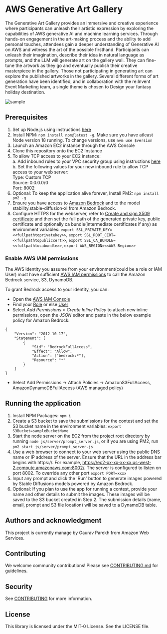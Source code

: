 # AWS Generative Art Gallery
The Generative Art Gallery provides an immersive and creative experience where participants can unleash their artistic expression by exploring the capabilities of AWS generative AI and machine learning services. Through hands-on engagement in the art-making process and the ability to add personal touches, attendees gain a deeper understanding of Generative AI on AWS and witness the art of the possible firsthand. Participants can unleash their imagination, describe their idea in natural language as prompts, and the LLM will generate art on the gallery wall. They can fine-tune the artwork as they go and eventually publish their creative masterpiece in the gallery. Those not participating in generating art can explore the published artworks in the gallery. Several different forms of art generation have been identified, and in collaboration with the re:Invent Event Marketing team, a single theme is chosen to Design your fantasy holiday destination.


![sample](img/sample_image.png "Sample Image")

## Prerequisites
1. Set up Node.js using instructions [here](https://docs.aws.amazon.com/sdk-for-javascript/v2/developer-guide/setting-up-node-on-ec2-instance.html)
2. Install NPM: `npm install npm@latest -g`. Make sure you have atleast Node version 18 running. To change versions, use `nvm use $version`
3. Launch an Amazon EC2 instance through the AWS Console
4. Clone this repository onto the EC2 Instance
5. To allow TCP access to your EC2 instance:  
 a. Add inbound rules to your VPC security group using instructions [here](https://docs.aws.amazon.com/AmazonRDS/latest/UserGuide/CHAP_Tutorials.WebServerDB.CreateVPC.html#:~:text=Create%20VPC.-,Create%20a%20VPC%20security%20group%20for%20a%20public%20web%20server,-Next%2C%20you%20create)  
 b. Set the following values for your new inbound rule to allow TCP access to your web server:  
    Type: Custom TCP  
    Source: 0.0.0.0/0  
    Port: 8002
6. Optional: To keep the application alive forever, Install PM2: `npm install pm2 -g`
7. Ensure you have access to [Amazon Bedrock](https://aws.amazon.com/bedrock/) and to the model stability.stable-diffusion-xl from Amazon Bedrock.
8. Configure HTTPS for the webserver, refer to [Create and sign X509 certificate](https://docs.aws.amazon.com/elasticbeanstalk/latest/dg/configuring-https-ssl.html) and then set the full path of the generated private key, public certificate and optionally ca bundle(intermediate certificates if any) as environment variables:
`export SSL_PRIVATE_KEY=<<fullpathtoprivatekey>>`, `export SSL_ROOT_CERT=<<fullpathtopubliccert>>`, `export SSL_CA_BUNDLE=<<fullpathtocabundle>>`, `export AWS_REGION=<<AWS Region>>`


### Enable AWS IAM permissions

The AWS identity you assume from your environment(could be a role or IAM User) must have sufficient [AWS IAM permissions](https://docs.aws.amazon.com/IAM/latest/UserGuide/access_policies.html) to call the Amazon Bedrock service, S3, DynamoDB.

To grant Bedrock access to your identity, you can:

- Open the [AWS IAM Console](https://us-east-1.console.aws.amazon.com/iam/home?#)
- Find your [Role](https://us-east-1.console.aws.amazon.com/iamv2/home?#/roles) or else [User](https://us-east-1.console.aws.amazon.com/iamv2/home?#/users)
- Select *Add Permissions > Create Inline Policy* to attach new inline permissions, open the *JSON* editor and paste in the below example policy for Amazon Bedrock:

```
{
    "Version": "2012-10-17",
    "Statement": [
        {
            "Sid": "BedrockFullAccess",
            "Effect": "Allow",
            "Action": ["bedrock:*"],
            "Resource": "*"
        }
    ]
}
```
- Select Add Permissions -> Attach Policies -> AmazonS3FullAccess, AmazonDynamoDBFullAccess (AWS managed policy)

## Running the application
1. Install NPM Packages: `npm i`
2. Create a S3 bucket to save the submissions for the contest and set the S3 bucket name in the environment variables: `export S3Bucket=sampleBucketName`
3. Start the node server on the EC2 from the project root directory by running `node js/server/prompt_server.js`, or if you are using PM2, run `pm2 start js/server/prompt_server.js`
4. Use a web browser to connect to your web server using the public DNS name or IP address of the server. Ensure that the URL in the address bar begins with https://. For example, https://ec2-xx-xx-xx-xx.us-west-2.compute.amazonaws.com:8002/. The server is configured to listen on port 8002. To override any other port `export PORT=xxxx`
5. Input any prompt and click the 'Run' button to generate images powered by Stable Diffusions models powered by Amazon Bedrock.
6. Optional: If you plan to use the app for running a contest, provide your name and other details to submit the images. These images will be saved to the S3 bucket created in Step 2. The submission details (name, email, prompt and S3 file location) will be saved to a DynamoDB table.

## Authors and acknowledgment
This project is currently manage by Gaurav Parekh from Amazon Web Services.

## Contributing
We welcome community contributions! Please see [CONTRIBUTING.md](CONTRIBUTING.md) for guidelines.

## Security
See [CONTRIBUTING](CONTRIBUTING.md#security-issue-notifications) for more information.

## License
This library is licensed under the MIT-0 License. See the LICENSE file.
